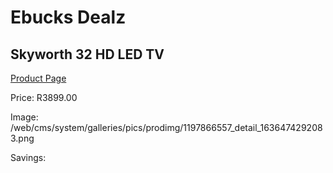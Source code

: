 
# Ebucks Dealz
## Skyworth 32 HD LED TV
[Product Page](https://www.ebucks.com/web/shop/productSelected.do?prodId=1197866557&catId=864916175)

Price: R3899.00

Image: /web/cms/system/galleries/pics/prodimg/1197866557_detail_1636474292083.png

Savings: 


	